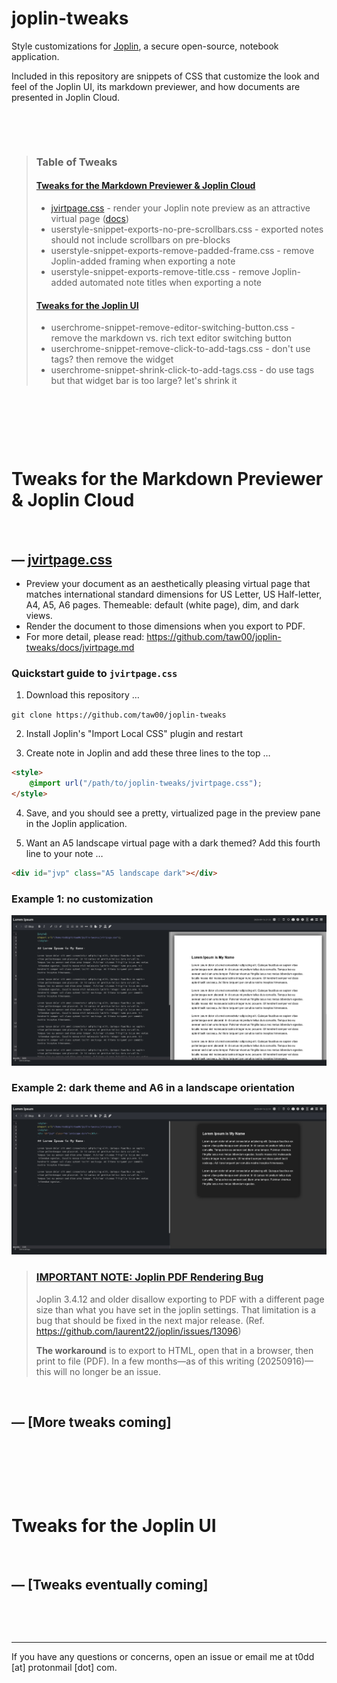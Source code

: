 # joplin-tweaks

Style customizations for [Joplin](https://joplinapp.org/), a secure
open-source, notebook application.

Included in this repository are snippets of CSS that customize the look and
feel of the Joplin UI, its markdown previewer, and how documents are presented
in Joplin Cloud.

&ZeroWidthSpace;

&ZeroWidthSpace;

> ### Table of Tweaks
> 
> #### [Tweaks for the Markdown Previewer & Joplin Cloud](#tweaks-for-the-markdown-previewer--joplin-cloud-1)
> 
> - [jvirtpage.css](#jvirtpagecss) - render your Joplin note preview as an
>   attractive virtual page ([docs](docs/jvirtpage.md))
> - userstyle-snippet-exports-no-pre-scrollbars.css - exported notes should not include scrollbars on pre-blocks
> - userstyle-snippet-exports-remove-padded-frame.css - remove Joplin-added framing when exporting a note
> - userstyle-snippet-exports-remove-title.css - remove Joplin-added automated note titles when exporting a note
> 
> #### [Tweaks for the Joplin UI](#tweaks-for-the-joplin-ui-1)
> 
> - userchrome-snippet-remove-editor-switching-button.css - remove the markdown vs. rich text editor switching button
> - userchrome-snippet-remove-click-to-add-tags.css - don't use tags? then remove the widget
> - userchrome-snippet-shrink-click-to-add-tags.css - do use tags but that widget bar is too large? let's shrink it

&ZeroWidthSpace;

&ZeroWidthSpace;

&ZeroWidthSpace;

# Tweaks for the Markdown Previewer & Joplin Cloud

&ZeroWidthSpace;

## — [jvirtpage.css](jvirtpage.css)

- Preview your document as an aesthetically pleasing virtual page that
  matches international standard dimensions for US Letter, US Half-letter, A4,
  A5, A6 pages. Themeable: default (white page), dim, and dark views.
- Render the document to those dimensions when you export to PDF.
- For more detail, please read:
  https://github.com/taw00/joplin-tweaks/docs/jvirtpage.md

### Quickstart guide to `jvirtpage.css`

1. Download this repository …

`git clone https://github.com/taw00/joplin-tweaks`

2. Install Joplin's "Import Local CSS" plugin and restart

3. Create note in Joplin and add these three lines to the top …

```html
<style>
    @import url("/path/to/joplin-tweaks/jvirtpage.css");
</style>
```

4. Save, and you should see a pretty, virtualized page in the preview pane in
   the Joplin application.

5. Want an A5 landscape virtual page with a dark themed? Add this fourth line
   to your note …

```html
<div id="jvp" class="A5 landscape dark"></div>
```

### Example 1: no customization

![jvirtpage-default-us-letter](docs/images/jvirtpage-default-us-letter.png)

### Example 2: dark theme and A6 in a landscape orientation
![jvirtpage-dark-a6-landscape](docs/images/jvirtpage-dark-a6-landscape.png)

> ### [IMPORTANT NOTE: Joplin PDF Rendering Bug](https://github.com/laurent22/joplin/issues/13096)
> 
> Joplin 3.4.12 and older disallow exporting to PDF with a different page size
> than what you have set in the joplin settings. That limitation is a bug that
> should be fixed in the next major release. (Ref.
> https://github.com/laurent22/joplin/issues/13096)
>
> **The workaround** is to export to HTML, open that in a browser, then print
> to file (PDF). In a few months—as of this writing (20250916)—this will
> no longer be an issue.

&ZeroWidthSpace;

## — [More tweaks coming]

&ZeroWidthSpace;

&ZeroWidthSpace;

&ZeroWidthSpace;

# Tweaks for the Joplin UI

&ZeroWidthSpace;

## — [Tweaks eventually coming]

&ZeroWidthSpace;

&ZeroWidthSpace;

--- 

If you have any questions or concerns, open an issue or email me at t0dd [at]
protonmail [dot] com.

